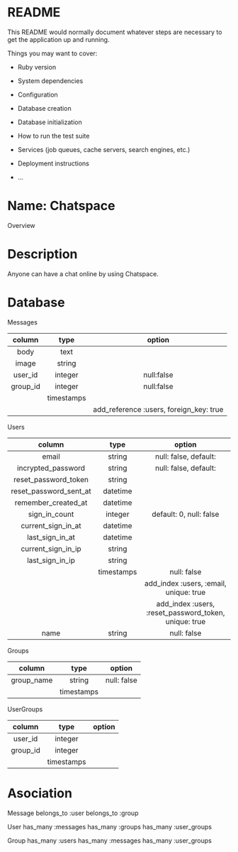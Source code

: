 # README

This README would normally document whatever steps are necessary to get the
application up and running.

Things you may want to cover:

* Ruby version

* System dependencies

* Configuration

* Database creation

* Database initialization

* How to run the test suite

* Services (job queues, cache servers, search engines, etc.)

* Deployment instructions

* ...

Name: Chatspace
====

Overview

# Description

Anyone can have a chat online by using Chatspace.

# Database

Messages

|column  |   type   |                                 option|
|:----:  |:--------:|:-------------------------------------:|
|body    |   text   |                                       |
|image   |  string  |                                       |
|user_id | integer  |                             null:false|
|group_id| integer  |                             null:false|
|        |timestamps|                                       |
|        |          |add_reference :users, foreign_key: true|

Users

|column                |   type   |                                               option|
|:--------------------:|:--------:|:---------------------------------------------------:|
|email                 |  string  |                                null: false, default:|
|incrypted_password    |  string  |                                null: false, default:|
|reset_password_token  |  string  |                                                     |
|reset_password_sent_at| datetime |                                                     |
|remember_created_at   | datetime |                                                     |
|sign_in_count         | integer  |                              default: 0, null: false|
|current_sign_in_at    | datetime |                                                     |
|last_sign_in_at       | datetime |                                                     |
|current_sign_in_ip    |  string  |                                                     |
|last_sign_in_ip       |  string  |                                                     |
|                      |timestamps|                                          null: false|
|                      |          |               add_index :users, :email, unique: true|
|                      |          |add_index :users, :reset_password_token, unique: true|
|name                  |  string  |                                          null: false|

Groups

|column    |   type   |     option|
|:--------:|:--------:|:---------:|
|group_name|  string  |null: false|
|          |timestamps|           |

UserGroups

|column    |   type   |option|
|:--------:|:--------:|:----:|
|user_id | integer  |        |
|group_id| integer  |        |
|        |timestamps|        |


# Asociation

Message
  belongs_to :user
  belongs_to :group

User
  has_many :messages
  has_many :groups
  has_many :user_groups

Group
  has_many :users
  has_many :messages
  has_many :user_groups
